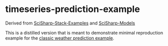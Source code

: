 # timeseries-prediction-example

Derived from [SciSharp-Stack-Examples](https://github.com/SciSharp/SciSharp-Stack-Examples) and [SciSharp-Models](https://github.com/SciSharp/SciSharp.Models)

This is a distilled version that is meant to demonstrate minimal reproduction example for the [classic weather prediction example](https://www.tensorflow.org/tutorials/structured_data/time_series).

